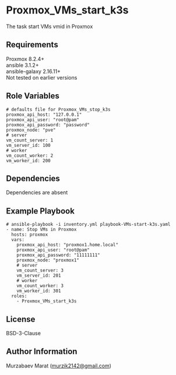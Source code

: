 Proxmox_VMs_start_k3s
=========

The task start VMs vmid in Proxmox

Requirements
------------

Proxmox 8.2.4+\
ansible 3.1.2+\
ansible-galaxy 2.16.11+\
Not tested on earlier versions

Role Variables
--------------
```
# defaults file for Proxmox_VMs_stop_k3s
proxmox_api_host: "127.0.0.1"
proxmox_api_user: "root@pam"
proxmox_api_password: "password"
proxmox_node: "pve" 
# server
vm_count_server: 1
vm_server_id: 100
# worker
vm_count_worker: 2
vm_worker_id: 200
```
Dependencies
------------

Dependencies are absent

Example Playbook
----------------

```
# ansible-playbook -i inventory.yml playbook-VMs-start-k3s.yaml
- name: Stop VMs in Proxmox
  hosts: proxmox
  vars:
    proxmox_api_host: "proxmox1.home.local"
    proxmox_api_user: "root@pam"
    proxmox_api_password: "11111111"
    proxmox_node: "proxmox1"
    # server
    vm_count_server: 3
    vm_server_id: 201
    # worker
    vm_count_worker: 3
    vm_worker_id: 301
  roles:
    - Proxmox_VMs_start_k3s
```

License
-------

BSD-3-Clause

Author Information
------------------

Murzabaev Marat (murzik2142@gmail.com)
